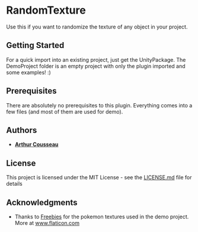 # RandomTexture

Use this if you want to randomize the texture of any object in your project.

## Getting Started

For a quick import into an existing project, just get the UnityPackage.
The DemoProject folder is an empty project with only the plugin imported and some examples! :)

## Prerequisites

There are absolutely no prerequisites to this plugin.
Everything comes into a few files (and most of them are used for demo).

## Authors

* **[Arthur Cousseau](https://www.linkedin.com/in/arthurcousseau/)**

## License

This project is licensed under the MIT License - see the [LICENSE.md](LICENSE.md) file for details

## Acknowledgments

* Thanks to [Freebies](https://www.flaticon.com/authors/roundicons-freebies) for the pokemon textures used in the demo project. More at www.flaticon.com 
